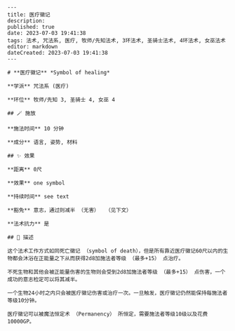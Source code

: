 
    ---
    title: 医疗徽记
    description: 
    published: true
    date: 2023-07-03 19:41:38
    tags: 法术, 咒法系, 医疗, 牧师/先知法术, 3环法术, 圣骑士法术, 4环法术, 女巫法术
    editor: markdown
    dateCreated: 2023-07-03 19:41:38
    ---

    # **医疗徽记** *Symbol of healing*

    **学派** 咒法系 (医疗) 

    **环位** 牧师/先知 3, 圣骑士 4, 女巫 4

    ## 🪄 施放

    **施法时间** 10 分钟

    **成分** 语言, 姿势, 材料

    ## ✨ 效果  

    **距离** 0尺 

    **效果** one symbol 

    **持续时间** see text 

    **豁免** 意志，通过则减半 （无害）  （见下文）

    **法术抗力** 是

    ## 📖 描述

    这个法术工作方式如同死亡徽记 （symbol of death），但是所有靠近医疗徽记60尺以内的生物都会沐浴在正能量之下从而获得2d8加施法者等级 （最多+15） 点治疗。

    不死生物和其他会被正能量伤害的生物则会受到2d8加施法者等级 （最多+15） 点伤害，一个成功的意志检定可以将其减半。

    一个生物24小时之内只会被医疗徽记伤害或治疗一次。一旦触发，医疗徽记仍然能保持每施法者等级10分钟。

    医疗徽记可以被魔法恒定术 （Permanency） 所恒定，需要施法者等级10级以及花费10000GP。
    